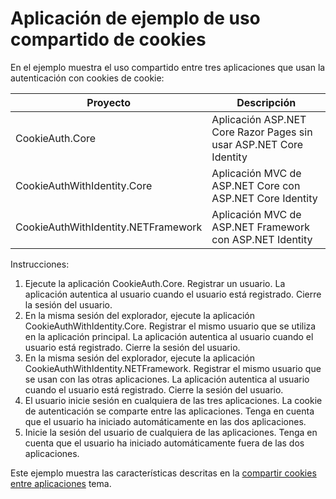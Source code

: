 # <a name="cookie-sharing-sample-app"></a>Aplicación de ejemplo de uso compartido de cookies

En el ejemplo muestra el uso compartido entre tres aplicaciones que usan la autenticación con cookies de cookie:

| Proyecto                             | Descripción |
| ----------------------------------- | ----------- |
| CookieAuth.Core                     | Aplicación ASP.NET Core Razor Pages sin usar ASP.NET Core Identity |
| CookieAuthWithIdentity.Core         | Aplicación MVC de ASP.NET Core con ASP.NET Core Identity |
| CookieAuthWithIdentity.NETFramework | Aplicación MVC de ASP.NET Framework con ASP.NET Identity |

Instrucciones:

1. Ejecute la aplicación CookieAuth.Core. Registrar un usuario. La aplicación autentica al usuario cuando el usuario está registrado. Cierre la sesión del usuario.
1. En la misma sesión del explorador, ejecute la aplicación CookieAuthWithIdentity.Core. Registrar el mismo usuario que se utiliza en la aplicación principal. La aplicación autentica al usuario cuando el usuario está registrado. Cierre la sesión del usuario.
1. En la misma sesión del explorador, ejecute la aplicación CookieAuthWithIdentity.NETFramework. Registrar el mismo usuario que se usan con las otras aplicaciones. La aplicación autentica al usuario cuando el usuario está registrado. Cierre la sesión del usuario.
1. El usuario inicie sesión en cualquiera de las tres aplicaciones. La cookie de autenticación se comparte entre las aplicaciones. Tenga en cuenta que el usuario ha iniciado automáticamente en las dos aplicaciones.
1. Inicie la sesión del usuario de cualquiera de las aplicaciones. Tenga en cuenta que el usuario ha iniciado automáticamente fuera de las dos aplicaciones.

Este ejemplo muestra las características descritas en la [compartir cookies entre aplicaciones](https://docs.microsoft.com/aspnet/core/security/cookie-sharing) tema.
